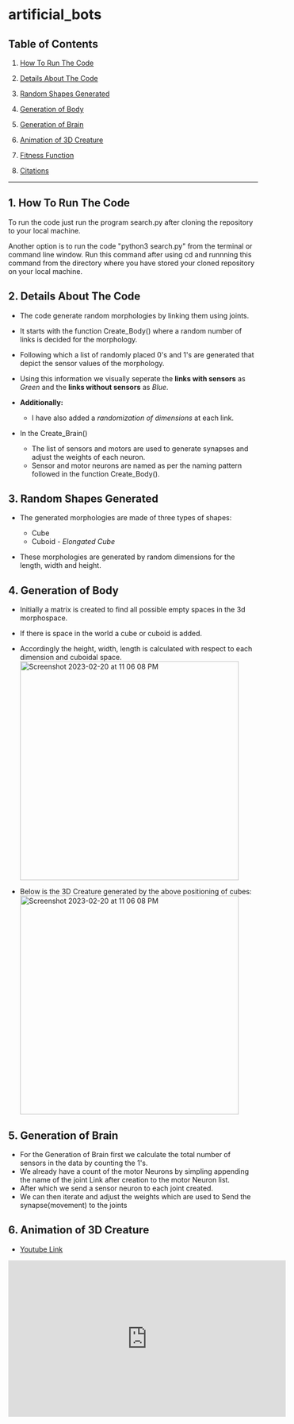 # artificial_bots


## Table of Contents

1. [How To Run The Code](https://github.com/ilesha-sawarkar/artificial_bots/blob/kinematic_snake/README.md#1--how-to-run-the-code) 

2. [Details About The Code](https://github.com/ilesha-sawarkar/artificial_bots/blob/kinematic_snake/README.md#2-details-about-the-code)
3. [Random Shapes Generated](https://github.com/ilesha-sawarkar/artificial_bots/blob/kinematic_snake/README.md#3-random-shapes-generated)
4. [Generation of Body](https://github.com/ilesha-sawarkar/artificial_bots/blob/Random-3D-Creature/README.md#4-generation-of-body)
5. [Generation of Brain](https://github.com/ilesha-sawarkar/artificial_bots/blob/Random-3D-Creature/README.md#4-generation-of-body)
6. [Animation of 3D Creature](https://github.com/ilesha-sawarkar/artificial_bots/blob/Random-3D-Creature/README.md#6-animation-of-3d-creature)
7. [Fitness Function](https://github.com/ilesha-sawarkar/artificial_bots/blob/kinematic_snake/README.md#4-fitness-function)
8. [Citations](https://github.com/ilesha-sawarkar/artificial_bots/blob/kinematic_snake/README.md#5-citations-for-references-used-to-buil-this-project)

---------------------------------------------------------------------------------------------------------------------------------------------------------

## 1.  How To Run The Code 

   To run the code just run the program search.py after cloning the repository to your local machine.


   Another option is to run the code "python3 search.py" from the terminal or command line window. Run this command after using cd and runnning this command from the directory where you have stored your cloned repository on your local machine.
   


## 2. Details About The Code

  * The code generate random morphologies by linking them using joints.
  * It starts with the function Create_Body() where a random number of links is decided for the morphology.
  * Following which a list of randomly placed 0's and 1's are generated that depict the sensor values of the morphology.
  * Using this information we visually seperate the **links with sensors** as *Green* and the **links without sensors** as *Blue*.
  * **Additionally:**
    * I have also added a *randomization of dimensions* at each link.
   
  * In the Create_Brain()
     * The list of sensors and motors are used to generate synapses and adjust the weights of each neuron.
     * Sensor and motor neurons are named as per the naming pattern followed in the function Create_Body().


## 3. Random Shapes Generated

  * The generated morphologies are made of three types of shapes:
     * Cube
     * Cuboid - *Elongated Cube*
    
  * These morphologies are generated by random dimensions for the length, width and height.
  
## 4. Generation of Body
   * Initially a matrix is created to find all possible empty spaces in the 3d morphospace.
   * If there is space in the world a cube or cuboid is added. 
   * Accordingly the height, width, length is calculated with respect to each dimension and cuboidal space.
    <img width="441" alt="Screenshot 2023-02-20 at 11 06 08 PM" src="https://user-images.githubusercontent.com/114837040/220252786-54976477-3eeb-48ba-8de8-4b7b72f83b5d.png">

    
   * Below is the 3D Creature generated by the above positioning of cubes:
     <img width="441" alt="Screenshot 2023-02-20 at 11 06 08 PM" src="https://user-images.githubusercontent.com/114837040/220252645-7671ce8b-e035-4910-9cc3-e97b2810a3dc.png">

## 5. Generation of Brain
   * For the Generation of Brain first we calculate the total number of sensors in the data by counting the 1's.
   * We already have a count of the motor Neurons by simpling appending the name of the joint Link after creation to the motor Neuron list.
   * After which we send a sensor neuron to each joint created.
   * We can then iterate and adjust the weights which are used to Send the synapse(movement) to the joints


## 6. Animation of 3D Creature
   * [Youtube Link](https://youtu.be/iVttcKXFOvs)
   
   <iframe width="560" height="315" src="https://www.youtube.com/embed/iVttcKXFOvs" title="YouTube video player" frameborder="0" allow="accelerometer; autoplay; clipboard-write; encrypted-media; gyroscope; picture-in-picture; web-share" allowfullscreen>
   
   
   * Example of the 3D Creature generated
   
   <img width="814" alt="Screenshot 2023-02-20 at 10 16 27 PM" src="https://user-images.githubusercontent.com/114837040/220246470-70a84778-34e6-45b4-a17b-44154798a56f.png">
   

## 7. Fitness Function
   * The fitness function at each generation is updating the parent's fitness by check the best fitness value for each of its child. The best fitness value of the child is taken as a new parent to generate more children at the the next generation.
   * The fitness function helps evolve the morphology to walk in x-coordinate direction by taking xPosition in the Get_Fitness() in the robot.py file.

## 8. References used to build this project
   *  [LudoBots](https://www.reddit.com/r/ludobots/wiki/installation/)
   *  [Pyrosim](https://github.com/jbongard/pyrosim)
